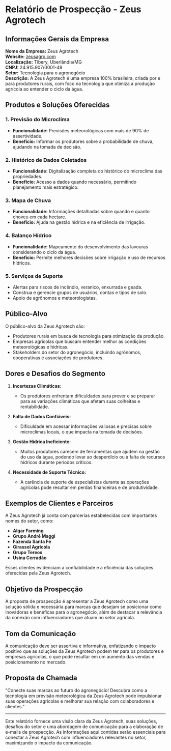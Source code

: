 # Relatório de Prospecção - Zeus Agrotech

## Informações Gerais da Empresa

**Nome da Empresa:** Zeus Agrotech  
**Website:** [zeusagro.com](http://www.zeusagro.com)  
**Localização:** Tibery, Uberlândia/MG  
**CNPJ:** 24.915.907/0001-49  
**Setor:** Tecnologia para o agronegócio  
**Descrição:** A Zeus Agrotech é uma empresa 100% brasileira, criada por e para produtores rurais, com foco na tecnologia que otimiza a produção agrícola ao entender o ciclo da água.

## Produtos e Soluções Oferecidas

### 1. Previsão do Microclima
- **Funcionalidade:** Previsões meteorológicas com mais de 90% de assertividade.
- **Benefício:** Informar os produtores sobre a probabilidade de chuva, ajudando na tomada de decisão.

### 2. Histórico de Dados Coletados
- **Funcionalidade:** Digitalização completa do histórico do microclima das propriedades.
- **Benefício:** Acesso a dados quando necessário, permitindo planejamento mais estratégico.

### 3. Mapa de Chuva
- **Funcionalidade:** Informações detalhadas sobre quando e quanto choveu em cada hectare.
- **Benefício:** Ajuda na gestão hídrica e na eficiência de irrigação.

### 4. Balanço Hídrico
- **Funcionalidade:** Mapeamento do desenvolvimento das lavouras considerando o ciclo da água.
- **Benefício:** Permite melhores decisões sobre irrigação e uso de recursos hídricos.

### 5. Serviços de Suporte
- Alertas para riscos de incêndio, veranico, enxurrada e geada.
- Construa e gerencie grupos de usuários, contas e tipos de solo.
- Apoio de agrônomos e meteorologistas.

## Público-Alvo

O público-alvo da Zeus Agrotech são:
- Produtores rurais em busca de tecnologia para otimização da produção.
- Empresas agrícolas que buscam entender melhor as condições meteorológicas e hídricas.
- Stakeholders do setor do agronegócio, incluindo agrônomos, cooperativas e associações de produtores.

## Dores e Desafios do Segmento

1. **Incertezas Climáticas:**
   - Os produtores enfrentam dificuldades para prever e se preparar para as variações climáticas que afetam suas colheitas e rentabilidade.

2. **Falta de Dados Confiáveis:**
   - Dificuldade em acessar informações valiosas e precisas sobre microclimas locais, o que impacta na tomada de decisões.

3. **Gestão Hídrica Ineficiente:**
   - Muitos produtores carecem de ferramentas que ajudem na gestão do uso da água, podendo levar ao desperdício ou à falta de recursos hídricos durante períodos críticos.

4. **Necessidade de Suporte Técnico:**
   - A carência de suporte de especialistas durante as operações agrícolas pode resultar em perdas financeiras e de produtividade.

## Exemplos de Clientes e Parceiros

A Zeus Agrotech já conta com parcerias estabelecidas com importantes nomes do setor, como:
- **Algar Farming**
- **Grupo André Maggi**
- **Fazenda Santa Fé**
- **Girassol Agrícola**
- **Grupo Tereos**
- **Usina Cerradão**

Esses clientes evidenciam a confiabilidade e a eficiência das soluções oferecidas pela Zeus Agrotech.

## Objetivo da Prospecção

A proposta de prospecção é apresentar a Zeus Agrotech como uma solução sólida e necessária para marcas que desejam se posicionar como inovadoras e benéficas para o agronegócio, além de destacar a relevância da conexão com influenciadores que atuam no setor agrícola. 

## Tom da Comunicação

A comunicação deve ser assertiva e informativa, enfatizando o impacto positivo que as soluções da Zeus Agrotech podem ter para os produtores e empresas agrícolas, o que pode resultar em um aumento das vendas e posicionamento no mercado.

## Proposta de Chamada

"Conecte suas marcas ao futuro do agronegócio! Descubra como a tecnologia em previsão meteorológica da Zeus Agrotech pode impulsionar suas operações agrícolas e melhorar sua relação com colaboradores e clientes."

---

Este relatório fornece uma visão clara da Zeus Agrotech, suas soluções, desafios do setor e uma abordagem de comunicação para a elaboração de e-mails de prospecção. As informações aqui contidas serão essenciais para conectar a Zeus Agrotech com influenciadores relevantes no setor, maximizando o impacto da comunicação.